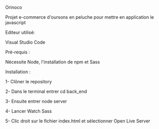 Orinoco

Projet e-commerce d'oursons en peluche pour mettre en application le javascript

Editeur utilisé: 

Visual Studio Code

Pré-requis :

Nécessite Node, l'installation de npm et Sass

Installation :

1- Clôner le repository

2- Dans le terminal entrer cd back_end 

3- Ensuite entrer node server 

4- Lancer Watch Sass

5- Clic droit sur le fichier index.html et sélectionner Open Live Server